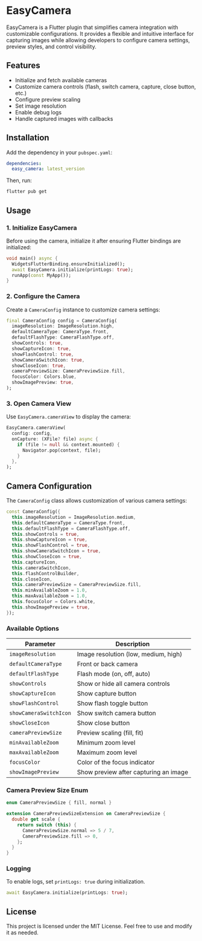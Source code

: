 # EasyCamera

EasyCamera is a Flutter plugin that simplifies camera integration with customizable configurations. It provides a flexible and intuitive interface for capturing images while allowing developers to configure camera settings, preview styles, and control visibility.

## Features
- Initialize and fetch available cameras
- Customize camera controls (flash, switch camera, capture, close button, etc.)
- Configure preview scaling
- Set image resolution
- Enable debug logs
- Handle captured images with callbacks

## Installation

Add the dependency in your `pubspec.yaml`:
```yaml
dependencies:
  easy_camera: latest_version
```

Then, run:
```sh
flutter pub get
```

## Usage

### 1. Initialize EasyCamera
Before using the camera, initialize it after ensuring Flutter bindings are initialized:

```dart
void main() async {
  WidgetsFlutterBinding.ensureInitialized();
  await EasyCamera.initialize(printLogs: true);
  runApp(const MyApp());
}
```

### 2. Configure the Camera
Create a `CameraConfig` instance to customize camera settings:

```dart
final CameraConfig config = CameraConfig(
  imageResolution: ImageResolution.high,
  defaultCameraType: CameraType.front,
  defaultFlashType: CameraFlashType.off,
  showControls: true,
  showCaptureIcon: true,
  showFlashControl: true,
  showCameraSwitchIcon: true,
  showCloseIcon: true,
  cameraPreviewSize: CameraPreviewSize.fill,
  focusColor: Colors.blue,
  showImagePreview: true,
);
```

### 3. Open Camera View
Use `EasyCamera.cameraView` to display the camera:

```dart
EasyCamera.cameraView(
  config: config,
  onCapture: (XFile? file) async {
    if (file != null && context.mounted) {
      Navigator.pop(context, file);
    }
  },
);
```

## Camera Configuration

The `CameraConfig` class allows customization of various camera settings:

```dart
const CameraConfig({
  this.imageResolution = ImageResolution.medium,
  this.defaultCameraType = CameraType.front,
  this.defaultFlashType = CameraFlashType.off,
  this.showControls = true,
  this.showCaptureIcon = true,
  this.showFlashControl = true,
  this.showCameraSwitchIcon = true,
  this.showCloseIcon = true,
  this.captureIcon,
  this.cameraSwitchIcon,
  this.flashControlBuilder,
  this.closeIcon,
  this.cameraPreviewSize = CameraPreviewSize.fill,
  this.minAvailableZoom = 1.0,
  this.maxAvailableZoom = 1.0,
  this.focusColor = Colors.white,
  this.showImagePreview = true,
});
```

### Available Options
| Parameter                | Description                                       |
|--------------------------|---------------------------------------------------|
| `imageResolution`        | Image resolution (low, medium, high)             |
| `defaultCameraType`      | Front or back camera                             |
| `defaultFlashType`       | Flash mode (on, off, auto)                       |
| `showControls`           | Show or hide all camera controls                 |
| `showCaptureIcon`        | Show capture button                              |
| `showFlashControl`       | Show flash toggle button                         |
| `showCameraSwitchIcon`   | Show switch camera button                        |
| `showCloseIcon`          | Show close button                                |
| `cameraPreviewSize`      | Preview scaling (fill, fit)                      |
| `minAvailableZoom`       | Minimum zoom level                               |
| `maxAvailableZoom`       | Maximum zoom level                               |
| `focusColor`             | Color of the focus indicator                     |
| `showImagePreview`       | Show preview after capturing an image            |

### Camera Preview Size Enum

```dart
enum CameraPreviewSize { fill, normal }

extension CameraPreviewSizeExtension on CameraPreviewSize {
  double get scale {
    return switch (this) {
      CameraPreviewSize.normal => 5 / 7,
      CameraPreviewSize.fill => 0,
    };
  }
}
```

### Logging
To enable logs, set `printLogs: true` during initialization.

```dart
await EasyCamera.initialize(printLogs: true);
```

## License
This project is licensed under the MIT License. Feel free to use and modify it as needed.

